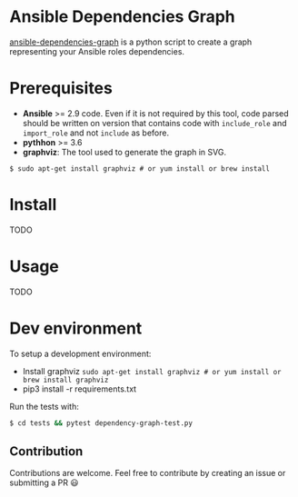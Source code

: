 # Ansible Dependencies Graph

[ansible-dependencies-graph](https://github.com/ylascombe/ansible-dependencies-graph) is a python script to create a graph representing your Ansible roles dependencies.

# Prerequisites
 * **Ansible** >= 2.9 code. Even if it is not required by this tool, code parsed should be written on version that contains code with `include_role` and `import_role` and not `include` as before.
 * **pythhon** >= 3.6
 * **graphviz**: The tool used to generate the graph in SVG. 
 ```
 $ sudo apt-get install graphviz # or yum install or brew install
 ```
 
# Install

TODO

# Usage

TODO

# Dev environment

To setup a development environment:
 - Install graphviz `sudo apt-get install graphviz # or yum install or brew install graphviz`
 - pip3 install -r requirements.txt

Run the tests with:
```bash
$ cd tests && pytest dependency-graph-test.py
```

  
## Contribution
Contributions are welcome. Feel free to contribute by creating an issue or submitting a PR :smiley: 
